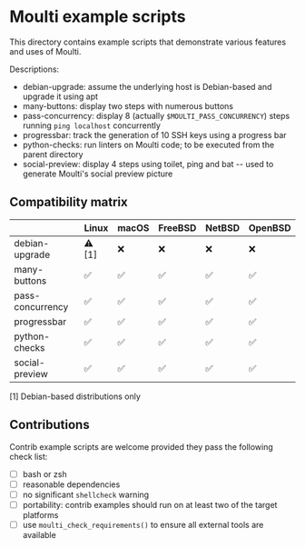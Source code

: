 # Moulti example scripts

This directory contains example scripts that demonstrate various features and uses of Moulti.

Descriptions:
- debian-upgrade: assume the underlying host is Debian-based and upgrade it using apt
- many-buttons: display two steps with numerous buttons
- pass-concurrency: display 8 (actually `$MOULTI_PASS_CONCURRENCY`) steps running `ping localhost` concurrently
- progressbar: track the generation of 10 SSH keys using a progress bar
- python-checks: run linters on Moulti code; to be executed from the parent directory
- social-preview: display 4 steps using toilet, ping and bat -- used to generate Moulti's social preview picture

## Compatibility matrix

|                  | Linux | macOS | FreeBSD | NetBSD | OpenBSD |
|------------------|-------|-------|---------|--------|---------|
| debian-upgrade   | ⚠️  [1]|  ❌   |   ❌    |   ❌   |   ❌    |
| many-buttons     | ✅    |  ✅   |   ✅    |   ✅   |   ✅    |
| pass-concurrency | ✅    |  ✅   |   ✅    |   ✅   |   ✅    |
| progressbar      | ✅    |  ✅   |   ✅    |   ✅   |   ✅    |
| python-checks    | ✅    |  ✅   |   ✅    |   ✅   |   ✅    |
| social-preview   | ✅    |  ✅   |   ✅    |   ✅   |   ✅    |

[1] Debian-based distributions only

## Contributions

Contrib example scripts are welcome provided they pass the following check list:

- [ ] bash or zsh
- [ ] reasonable dependencies
- [ ] no significant `shellcheck` warning
- [ ] portability: contrib examples should run on at least two of the target platforms
- [ ] use `moulti_check_requirements()` to ensure all external tools are available
